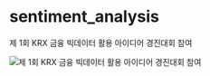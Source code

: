 # sentiment_analysis

제 1회 KRX 금융 빅데이터 활용 아이디어 경진대회 참여

![제 1회 KRX 금융 빅데이터 활용 아이디어 경진대회](https://dacon.io/competitions/official/235914/overview/schedule) 참여



